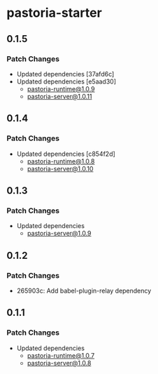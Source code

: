 # pastoria-starter

## 0.1.5

### Patch Changes

- Updated dependencies [37afd6c]
- Updated dependencies [e5aad30]
  - pastoria-runtime@1.0.9
  - pastoria-server@1.0.11

## 0.1.4

### Patch Changes

- Updated dependencies [c854f2d]
  - pastoria-runtime@1.0.8
  - pastoria-server@1.0.10

## 0.1.3

### Patch Changes

- Updated dependencies
  - pastoria-server@1.0.9

## 0.1.2

### Patch Changes

- 265903c: Add babel-plugin-relay dependency

## 0.1.1

### Patch Changes

- Updated dependencies
  - pastoria-runtime@1.0.7
  - pastoria-server@1.0.8
